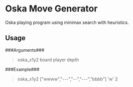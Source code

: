 Oska Move Generator
=================

Oska playing program using minimax search with heuristics.

Usage
-----------------
###Arguments###
> oska_x1y2 board player depth

###Example###
> oska_x1y2 ["wwww","---","--","---","bbbb"] 'w' 2
